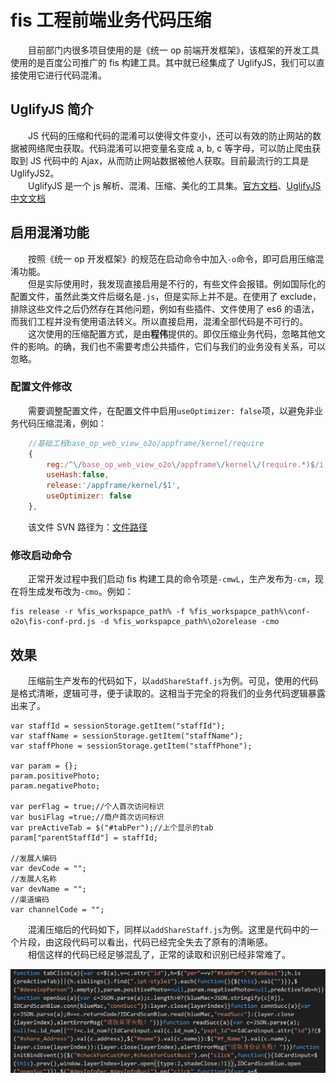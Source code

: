 # fis 工程前端业务代码压缩

&emsp;&emsp;目前部门内很多项目使用的是《统一 op 前端开发框架》，该框架的开发工具使用的是百度公司推广的 fis 构建工具。其中就已经集成了 UglifyJS，我们可以直接使用它进行代码混淆。

## UglifyJS 简介

&emsp;&emsp;JS 代码的压缩和代码的混淆可以使得文件变小，还可以有效的防止网站的数据被网络爬虫获取。代码混淆可以把变量名变成 a, b, c 等字母，可以防止爬虫获取到 JS 代码中的 Ajax，从而防止网站数据被他人获取。目前最流行的工具是 UglifyJS2。  
&emsp;&emsp;UglifyJS 是一个 js 解析、混淆、压缩、美化的工具集。[官方文档](https://github.com/mishoo/UglifyJS2)、[UglifyJS 中文文档](https://segmentfault.com/a/1190000008995453)

## 启用混淆功能

&emsp;&emsp;按照《统一 op 开发框架》的规范在启动命令中加入`-o`命令，即可启用压缩混淆功能。  
&emsp;&emsp;但是实际使用时，我发现直接启用是不行的，有些文件会报错。例如国际化的配置文件，虽然此类文件后缀名是`.js`，但是实际上并不是。在使用了 exclude，排除这些文件之后仍然存在其他问题，例如有些插件、文件使用了 es6 的语法，而我们工程并没有使用语法转义。所以直接启用，混淆全部代码是不可行的。  
&emsp;&emsp;这次使用的压缩配置方式，是由<b>程伟</b>提供的。即仅压缩业务代码，忽略其他文件的影响。的确，我们也不需要考虑公共插件，它们与我们的业务没有关系，可以忽略。

### 配置文件修改

&emsp;&emsp;需要调整配置文件，在配置文件中启用`useOptimizer: false`项，以避免非业务代码压缩混淆，例如：

```js
    //基础工程base_op_web_view_o2o/appframe/kernel/require
    {
        reg:/^\/base_op_web_view_o2o\/appframe\/kernel\/(require.*)$/i,
        useHash:false,
        release:'/appframe/kernel/$1',
        useOptimizer: false
    },
```

&emsp;&emsp;该文件 SVN 路径为：[文件路径](http://172.16.9.106:9001/svn/CRMCUI_RD/02%20%E6%BA%90%E4%BB%A3%E7%A0%81/o2o/conf-o2o/fis-conf-prd.js)

### 修改启动命令

&emsp;&emsp;正常开发过程中我们启动 fis 构建工具的命令项是`-cmwL`，生产发布为`-cm`，现在将生成发布改为`-cmo`。例如：

```
fis release -r %fis_workspapce_path% -f %fis_workspapce_path%\conf-o2o\fis-conf-prd.js -d %fis_workspapce_path%\o2orelease -cmo
```

## 效果

&emsp;&emsp;压缩前生产发布的代码如下，以`addShareStaff.js`为例。可见，使用的代码是格式清晰，逻辑可寻，便于读取的。这相当于完全的将我们的业务代码逻辑暴露出来了。

```
var staffId = sessionStorage.getItem("staffId");
var staffName = sessionStorage.getItem("staffName");
var staffPhone = sessionStorage.getItem("staffPhone");

var param = {};
param.positivePhoto;
param.negativePhoto;

var perFlag = true;//个人首次访问标识
var busiFlag =true;//商户首次访问标识
var preActiveTab = $("#tabPer");//上个显示的tab
param["parentStaffId"] = staffId;

//发展人编码
var devCode = "";
//发展人名称
var devName = "";
//渠道编码
var channelCode = "";
```

&emsp;&emsp;混淆压缩后的代码如下，同样以`addShareStaff.js`为例。这里是代码中的一个片段，由这段代码可以看出，代码已经完全失去了原有的清晰感。  
&emsp;&emsp;相信这样的代码已经足够混乱了，正常的读取和识别已经非常难了。

![](./1-20181229152251.png)

<Valine></Valine>
